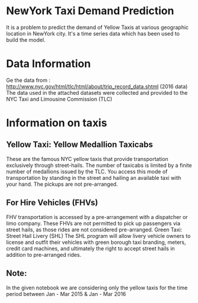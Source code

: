 # NewYork Taxi Demand Prediction
It is a problem to predict the demand of Yellow Taxis at various geographic location in NewYork city. It's a time series data which has been used to build the model.

# Data Information
Ge the data from : http://www.nyc.gov/html/tlc/html/about/trip_record_data.shtml (2016 data) The data used in the attached datasets were collected and provided to the NYC Taxi and Limousine Commission (TLC)

# Information on taxis

## Yellow Taxi: Yellow Medallion Taxicabs
These are the famous NYC yellow taxis that provide transportation exclusively through street-hails. The number of taxicabs is limited by a finite number of medallions issued by the TLC. You access this mode of transportation by standing in the street and hailing an available taxi with your hand. The pickups are not pre-arranged.

## For Hire Vehicles (FHVs)
FHV transportation is accessed by a pre-arrangement with a dispatcher or limo company. These FHVs are not permitted to pick up passengers via street hails, as those rides are not considered pre-arranged. Green Taxi: Street Hail Livery (SHL) The SHL program will allow livery vehicle owners to license and outfit their vehicles with green borough taxi
branding, meters, credit card machines, and ultimately the right to accept street hails in addition to pre-arranged
rides.

## Note:
In the given notebook we are considering only the yellow taxis for the time period between Jan - Mar 2015 & Jan - Mar 2016


